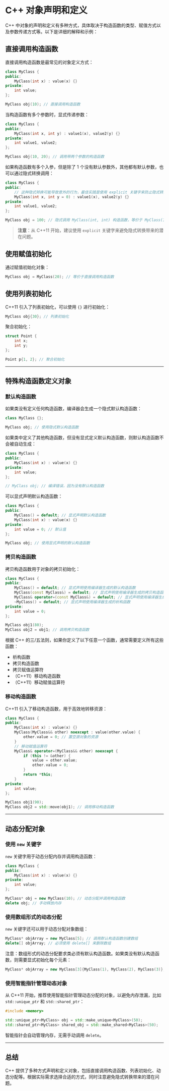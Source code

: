 # C++ 对象声明和定义

C++ 中对象的声明和定义有多种方式，具体取决于构造函数的类型、赋值方式以及参数传递方式等。以下是详细的解释和示例：

## 直接调用构造函数

直接调用构造函数是最常见的对象定义方式：

```cpp
class MyClass {
public:
    MyClass(int x) : value(x) {}
private:
    int value;
};

MyClass obj(10); // 直接调用构造函数
```

当构造函数有多个参数时，显式传递参数：

```cpp
class MyClass {
public:
    MyClass(int x, int y) : value1(x), value2(y) {}
private:
    int value1, value2;
};

MyClass obj(10, 20); // 调用带两个参数的构造函数
```

如果构造函数有多个入参，但是除了 1 个没有默认参数外，其他都有默认参数，也可以通过隐式转换调用：

```cpp
class MyClass {
public:
    // 这种隐式转换可能导致意外的行为，最佳实践是使用 explicit 关键字来防止隐式转换
    MyClass(int x, int y = 0) : value1(x), value2(y) {}
private:
    int value1, value2;
};

MyClass obj = 100; // 隐式调用 MyClass(int, int) 构造函数，等价于 MyClass(100, 0)
```

> **注意**：从 C++11 开始，建议使用 `explicit` 关键字来避免隐式转换带来的潜在问题。

## 使用赋值初始化

通过赋值初始化对象：

```cpp
MyClass obj = MyClass(20); // 等价于直接调用构造函数
```

## 使用列表初始化

C++11 引入了列表初始化，可以使用 `{}` 进行初始化：

```cpp
MyClass obj{30}; // 列表初始化
```

聚合初始化：

```cpp
struct Point {
    int x;
    int y;
};

Point p{1, 2}; // 聚合初始化
```

---

## 特殊构造函数定义对象

### 默认构造函数

如果类没有定义任何构造函数，编译器会生成一个隐式默认构造函数：

```cpp
class MyClass {};

MyClass obj; // 使用隐式默认构造函数
```

如果类中定义了其他构造函数，但没有显式定义默认构造函数，则默认构造函数不会被自动生成：

```cpp
class MyClass {
public:
    MyClass(int x) : value(x) {}
private:
    int value;
};

// MyClass obj; // 编译错误，因为没有默认构造函数
```

可以显式声明默认构造函数：

```cpp
class MyClass {
public:
    MyClass() = default; // 显式声明默认构造函数
    MyClass(int x) : value(x) {}
private:
    int value = 0; // 默认值
};

MyClass obj; // 使用显式声明的默认构造函数
```

### 拷贝构造函数

拷贝构造函数用于对象的拷贝初始化：

```cpp
class MyClass {
public:
    MyClass() = default; // 显式声明使用编译器生成的默认构造函数
    MyClass(const MyClass&) = default; // 显式声明使用编译器生成的拷贝构造函数
    MyClass& operator=(const MyClass&) = default; // 显式声明使用编译器生成的拷贝赋值运算符
    ~MyClass() = default; // 显式声明使用编译器生成的析构函数
private:
    int value = 0;
};

MyClass obj1(80);
MyClass obj2 = obj1; // 调用拷贝构造函数
```

根据 C++ 的三/五法则，如果你定义了以下任意一个函数，通常需要定义所有这些函数：

- 析构函数
- 拷贝构造函数
- 拷贝赋值运算符
- （C++11）移动构造函数
- （C++11）移动赋值运算符

### 移动构造函数

C++11 引入了移动构造函数，用于高效地转移资源：

```cpp
class MyClass {
public:
    MyClass(int x) : value(x) {} 
    MyClass(MyClass&& other) noexcept : value(other.value) {
        other.value = 0; // 置空源对象的资源
    }
    // 移动赋值运算符
    MyClass& operator=(MyClass&& other) noexcept {
        if (this != &other) {
            value = other.value;
            other.value = 0;
        }
        return *this;
    }
private:
    int value;
};

MyClass obj1(90);
MyClass obj2 = std::move(obj1); // 调用移动构造函数
```

---

## 动态分配对象

### 使用 `new` 关键字

`new` 关键字用于动态分配内存并调用构造函数：

```cpp
class MyClass {
public:
    MyClass(int x) : value(x) {}
private:
    int value;
};

MyClass* obj = new MyClass(10); // 动态分配并调用构造函数
delete obj; // 手动释放内存
```

### 使用数组形式的动态分配

`new` 关键字还可以用于动态分配对象数组：

```cpp
MyClass* objArray = new MyClass[5]; // 调用默认构造函数创建数组
delete[] objArray; // 必须使用 delete[] 来删除数组
```

注意：数组形式的动态分配要求类必须有默认构造函数。如果类没有默认构造函数，则需要显式初始化每个元素：

```cpp
MyClass* objArray = new MyClass[3]{MyClass(1), MyClass(2), MyClass(3)};
```

### 使用智能指针管理动态对象

从 C++11 开始，推荐使用智能指针管理动态分配的对象，以避免内存泄漏，比如 `std::unique_ptr` 和 `std::shared_ptr`：

```cpp
#include <memory>

std::unique_ptr<MyClass> obj = std::make_unique<MyClass>(50);
std::shared_ptr<MyClass> shared_obj = std::make_shared<MyClass>(50);
```

智能指针会自动管理内存，无需手动调用 `delete`。

---

## 总结

C++ 提供了多种方式声明和定义对象，包括直接调用构造函数、列表初始化、动态分配等。根据实际需求选择合适的方式，同时注意避免隐式转换带来的潜在问题。

